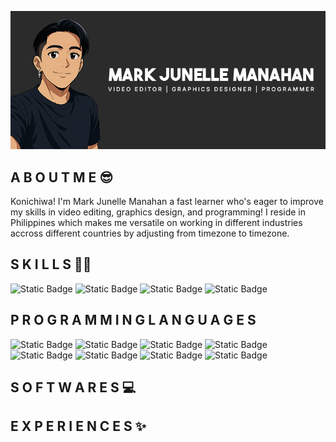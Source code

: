 ![Mark](https://github.com/ItsHarukiii/ItsHarukiii/blob/2ded0feb1bab4a89670d3bf9eae6fa4e857422cf/Haruki.jpg?raw=true)

## A B O U T   M E 😎
Konichiwa! I'm Mark Junelle Manahan a fast learner who's eager to improve my skills in video editing, graphics design, and programming!
I reside in Philippines which makes me versatile on working in different industries accross different countries by adjusting from timezone to timezone.

## S K I L L S 🧑‍💻

![Static Badge](https://img.shields.io/badge/Video%20Editing%20-%20blue?style=plastic)
![Static Badge](https://img.shields.io/badge/Graphics%20Designing%20-%20Green?style=plastic)
![Static Badge](https://img.shields.io/badge/Programming%20-%20red?style=plastic)
![Static Badge](https://img.shields.io/badge/Photo%20editing%20-%20orange?style=plastic)

## P R O G R A M M I N G  L A N G U A G E S

![Static Badge](https://img.shields.io/badge/HTML%20-%20darkorange?style=plastic)
![Static Badge](https://img.shields.io/badge/CSS%20-%20lightblue?style=plastic)
![Static Badge](https://img.shields.io/badge/PYTHON%20-%20darkblue?style=plastic)
![Static Badge](https://img.shields.io/badge/C%23%20-%20green?style=plastic)
![Static Badge](https://img.shields.io/badge/JAVASCRIPT%20-%20%23ffc300?style=plastic)
![Static Badge](https://img.shields.io/badge/PHP%20-%20%236e44ff?style=plastic)
![Static Badge](https://img.shields.io/badge/SQL%20-%20%23023047?style=plastic)
![Static Badge](https://img.shields.io/badge/DART%20-%20%23001d3d?style=plastic)

## S O F T W A R E S 💻



## E X P E R I E N C E S ✨



<!--
**ItsHarukiii/ItsHarukiii** is a ✨ _special_ ✨ repository because its `README.md` (this file) appears on your GitHub profile.

Here are some ideas to get you started:

- 🔭 I’m currently working on ...
- 🌱 I’m currently learning ...
- 👯 I’m looking to collaborate on ...
- 🤔 I’m looking for help with ...
- 💬 Ask me about ...
- 📫 How to reach me: ...
- 😄 Pronouns: ...
- ⚡ Fun fact: ...
-->
